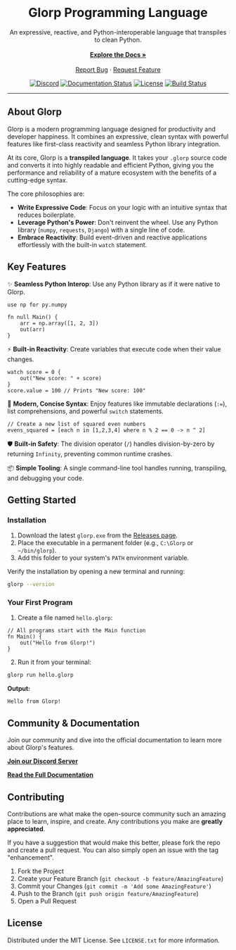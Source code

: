 <br/>
<p align="center">
  <h1 align="center">Glorp Programming Language</h1>
  <p align="center">
    An expressive, reactive, and Python-interoperable language that transpiles to clean Python.
    <br/>
    <br/>
    <a href="https://glorp.readthedocs.io/en/latest/"><strong>Explore the Docs »</strong></a>
    <br/>
    <br/>
    <a href="https://github.com/LecSUSOff/glorp/issues">Report Bug</a>
    ·
    <a href="https://github.com/LecSUSOff/glorp/issues">Request Feature</a>
  </p>
</p>

<p align="center">
  <!-- Badges -->
  <a href="https://discord.gg/nbNMvvc9"><img src="https://img.shields.io/discord/YOUR_SERVER_ID?logo=discord&label=Discord" alt="Discord"></a>
  <a href="https://glorp.readthedocs.io/en/latest/"><img src="https://img.shields.io/readthedocs/glorp" alt="Documentation Status"></a>
  <a href="https://github.com/LecSUSOff/glorp/blob/main/LICENSE"><img src="https://img.shields.io/github/license/LecSUSOff/glorp" alt="License"></a>
  <a href="https://github.com/LecSUSOff/glorp/actions/workflows/ci.yml"><img src="https://github.com/LecSUSOff/glorp/actions/workflows/ci.yml/badge.svg" alt="Build Status"></a>
</p>

---

## About Glorp

Glorp is a modern programming language designed for productivity and developer happiness. It combines an expressive, clean syntax with powerful features like first-class reactivity and seamless Python library integration.

At its core, Glorp is a **transpiled language**. It takes your `.glorp` source code and converts it into highly readable and efficient Python, giving you the performance and reliability of a mature ecosystem with the benefits of a cutting-edge syntax.

The core philosophies are:
*   **Write Expressive Code**: Focus on your logic with an intuitive syntax that reduces boilerplate.
*   **Leverage Python's Power**: Don't reinvent the wheel. Use any Python library (`numpy`, `requests`, `Django`) with a single line of code.
*   **Embrace Reactivity**: Build event-driven and reactive applications effortlessly with the built-in `watch` statement.

## Key Features

✨ **Seamless Python Interop**: Use any Python library as if it were native to Glorp.
```glorp
use np for py.numpy

fn null Main() {
    arr = np.array([1, 2, 3])
    out(arr)
}
```

⚡ **Built-in Reactivity**: Create variables that execute code when their value changes.
```glorp
watch score = 0 {
    out("New score: " + score)
}
score.value = 100 // Prints "New score: 100"
```

💎 **Modern, Concise Syntax**: Enjoy features like immutable declarations (`:=`), list comprehensions, and powerful `switch` statements.
```glorp
// Create a new list of squared even numbers
evens_squared = [each n in [1,2,3,4] where n % 2 == 0 -> n ^ 2]
```

🛡️ **Built-in Safety**: The division operator (`/`) handles division-by-zero by returning `Infinity`, preventing common runtime crashes.

📦 **Simple Tooling**: A single command-line tool handles running, transpiling, and debugging your code.

## Getting Started

### Installation

1.  Download the latest `glorp.exe` from the [Releases page](https://github.com/LecSUSOff/glorp/releases).
2.  Place the executable in a permanent folder (e.g., `C:\Glorp` or `~/bin/glorp`).
3.  Add this folder to your system's `PATH` environment variable.

Verify the installation by opening a new terminal and running:
```sh
glorp --version
```

### Your First Program

1.  Create a file named `hello.glorp`:

```glorp
// All programs start with the Main function
fn Main() {
    out("Hello from Glorp!")
}
```

2.  Run it from your terminal:

```sh
glorp run hello.glorp
```
**Output:**
```
Hello from Glorp!
```

## Community & Documentation

Join our community and dive into the official documentation to learn more about Glorp's features.

[**Join our Discord Server**](https://discord.gg/nbNMvvc9)

[**Read the Full Documentation**](https://glorp.readthedocs.io/en/latest/)

## Contributing

Contributions are what make the open-source community such an amazing place to learn, inspire, and create. Any contributions you make are **greatly appreciated**.

If you have a suggestion that would make this better, please fork the repo and create a pull request. You can also simply open an issue with the tag "enhancement".

1.  Fork the Project
2.  Create your Feature Branch (`git checkout -b feature/AmazingFeature`)
3.  Commit your Changes (`git commit -m 'Add some AmazingFeature'`)
4.  Push to the Branch (`git push origin feature/AmazingFeature`)
5.  Open a Pull Request

## License

Distributed under the MIT License. See `LICENSE.txt` for more information.